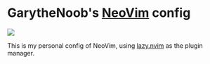 # GarytheNoob's [NeoVim](https://github.com/neovim/neovim) config

[![](https://img.shields.io/badge/Plugin_Manager-lazy.nvim-blue?style=flat-square)](https://github.com/folke/lazy.nvim)

This is my personal config of NeoVim, using
[lazy.nvim](https://github.com/folke/lazy.nvim) as the plugin manager.

